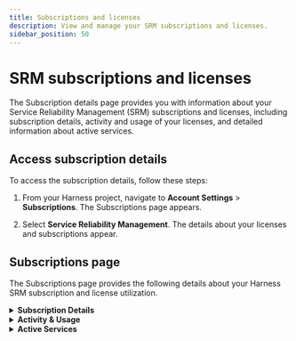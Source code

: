 ```yaml
---
title: Subscriptions and licenses
description: View and manage your SRM subscriptions and licenses.
sidebar_position: 50
---
```


# SRM subscriptions and licenses

The Subscription details page provides you with information about your Service Reliability Management (SRM) subscriptions and licenses, including subscription details, activity and usage of your licenses, and detailed information about active services.


## Access subscription details

To access the subscription details, follow these steps:

1. From your Harness project, navigate to **Account Settings** > **Subscriptions**.
   The Subscriptions page appears.

2. Select **Service Reliability Management**.
   The details about your licenses and subscriptions appear.

## Subscriptions page

The Subscriptions page provides the following details about your Harness SRM subscription and license utilization.

<details>
<summary><b>Subscription Details</b></summary>

This section offers a comprehensive overview of your SRM subscriptions and licenses, including:

- **Account Name**: Your account's name.
  
- **Plan**: The specific SRM plan associated with your account.
  
- **License Count**: The total number of SRM licenses allocated to your account.
  
- **Expiry Date**: The date when your SRM subscription is set to expire.

</details>


<details>
<summary><b>Activity & Usage</b></summary>

This section provides insights into how your SRM licenses and subscriptions are being used.

- **Active Service License**s: Shows the number of active service licenses used in the last 30 days.

- **Subscribed Harness Services**: Indicates the total number of Harness services subscribed to using your account.

- **Percentage Usage**: Displays the percentage of SRM licenses currently in use.

</details>


<details>
<summary><b>Active Services</b></summary>

This section offers a detailed breakdown of how your active SRM services are utilized, including:

A list of **active services** deployed through Harness Continuous Delivery (CD) that are currently active and utilizing the Harness SRM services.

For each active service, you'll see the following details: the number of associated monitored services, the environments in which they are deployed, as well as the organizations and projects that are utilizing these active services.

You can filter the Active Services list based on organizations, projects, and specific services, making it useful for cost forecasting and chargebacks. Additionally, you can export this data to a CSV format for further analysis and sharing.

</details>
